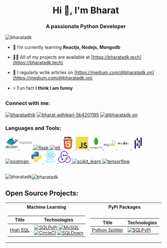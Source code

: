 <h1 align="center">Hi 👋, I'm Bharat</h1>
<h3 align="center">A passionate Python Developer</h3>

<p align="left"> <img src="https://komarev.com/ghpvc/?username=bharatadk&label=Profile%20views&color=0e75b6&style=flat" alt="bharatadk" /> </p>

- 🌱 I’m currently learning **Reactjs, Nodejs, Mongodb**

- 👨‍💻 All of my projects are available at [https://bharatadk.tech](https://bharatadk.tech)

- 📝 I regularly write articles on [https://medium.com/@bharatadk.on](https://medium.com/@bharatadk.on)

- ⚡ Fun fact **I think I am funny**

<h3 align="left">Connect with me:</h3>
<p align="left">
<a href="https://twitter.com/bharatadhik" target="blank"><img align="center" src="https://raw.githubusercontent.com/rahuldkjain/github-profile-readme-generator/master/src/images/icons/Social/twitter.svg" alt="bharatadhik" height="30" width="40" /></a>
<a href="https://linkedin.com/in/bharat-adhikari-5b4201195" target="blank"><img align="center" src="https://raw.githubusercontent.com/rahuldkjain/github-profile-readme-generator/master/src/images/icons/Social/linked-in-alt.svg" alt="bharat-adhikari-5b4201195" height="30" width="40" /></a>
<a href="https://medium.com/@bharatadk.on" target="blank"><img align="center" src="https://raw.githubusercontent.com/rahuldkjain/github-profile-readme-generator/master/src/images/icons/Social/medium.svg" alt="@bharatadk.on" height="30" width="40" /></a>
</p>

<h3 align="left">Languages and Tools:</h3>
<p align="left"> <a href="https://www.docker.com/" target="_blank" rel="noreferrer"> <img src="https://raw.githubusercontent.com/devicons/devicon/master/icons/docker/docker-original-wordmark.svg" alt="docker" width="40" height="40"/> </a> <a href="https://expressjs.com" target="_blank" rel="noreferrer"> <img src="https://raw.githubusercontent.com/devicons/devicon/master/icons/express/express-original-wordmark.svg" alt="express" width="40" height="40"/> </a> <a href="https://flask.palletsprojects.com/" target="_blank" rel="noreferrer"> <img src="https://www.vectorlogo.zone/logos/pocoo_flask/pocoo_flask-icon.svg" alt="flask" width="40" height="40"/> </a> <a href="https://git-scm.com/" target="_blank" rel="noreferrer"> <img src="https://www.vectorlogo.zone/logos/git-scm/git-scm-icon.svg" alt="git" width="40" height="40"/> </a> <a href="https://www.w3.org/html/" target="_blank" rel="noreferrer"> <img src="https://raw.githubusercontent.com/devicons/devicon/master/icons/html5/html5-original-wordmark.svg" alt="html5" width="40" height="40"/> </a> <a href="https://developer.mozilla.org/en-US/docs/Web/JavaScript" target="_blank" rel="noreferrer"> <img src="https://raw.githubusercontent.com/devicons/devicon/master/icons/javascript/javascript-original.svg" alt="javascript" width="40" height="40"/> </a> <a href="https://www.mongodb.com/" target="_blank" rel="noreferrer"> <img src="https://raw.githubusercontent.com/devicons/devicon/master/icons/mongodb/mongodb-original-wordmark.svg" alt="mongodb" width="40" height="40"/> </a> <a href="https://www.mysql.com/" target="_blank" rel="noreferrer"> <img src="https://raw.githubusercontent.com/devicons/devicon/master/icons/mysql/mysql-original-wordmark.svg" alt="mysql" width="40" height="40"/> </a> <a href="https://nodejs.org" target="_blank" rel="noreferrer"> <img src="https://raw.githubusercontent.com/devicons/devicon/master/icons/nodejs/nodejs-original-wordmark.svg" alt="nodejs" width="40" height="40"/> </a> <a href="https://pandas.pydata.org/" target="_blank" rel="noreferrer"> <img src="https://raw.githubusercontent.com/devicons/devicon/2ae2a900d2f041da66e950e4d48052658d850630/icons/pandas/pandas-original.svg" alt="pandas" width="40" height="40"/> </a> <a href="https://postman.com" target="_blank" rel="noreferrer"> <img src="https://www.vectorlogo.zone/logos/getpostman/getpostman-icon.svg" alt="postman" width="40" height="40"/> </a> <a href="https://www.python.org" target="_blank" rel="noreferrer"> <img src="https://raw.githubusercontent.com/devicons/devicon/master/icons/python/python-original.svg" alt="python" width="40" height="40"/> </a> <a href="https://reactjs.org/" target="_blank" rel="noreferrer"> <img src="https://raw.githubusercontent.com/devicons/devicon/master/icons/react/react-original-wordmark.svg" alt="react" width="40" height="40"/> </a> <a href="https://redux.js.org" target="_blank" rel="noreferrer"> <img src="https://raw.githubusercontent.com/devicons/devicon/master/icons/redux/redux-original.svg" alt="redux" width="40" height="40"/> </a> <a href="https://scikit-learn.org/" target="_blank" rel="noreferrer"> <img src="https://upload.wikimedia.org/wikipedia/commons/0/05/Scikit_learn_logo_small.svg" alt="scikit_learn" width="40" height="40"/> </a> <a href="https://www.tensorflow.org" target="_blank" rel="noreferrer"> <img src="https://www.vectorlogo.zone/logos/tensorflow/tensorflow-icon.svg" alt="tensorflow" width="40" height="40"/> </a> </p>


<br><img align="center" src="https://github-readme-stats.vercel.app/api?username=bharatadk&show_icons=true&locale=en" alt="bharatadk" /><img align="left" src="https://github-readme-stats.vercel.app/api/top-langs?username=bharatadk&show_icons=true&locale=en&layout=compact" alt="bharatadk" />
<br>




## Open Source Projects:
<table>
    <tbody><tr><th>Machine Learning </th><th>PyPi Packages</th></tr>
  
   
</td><td>
<table>
<thead>
<tr>
<th>Title</th>
<th>Technologies</th>
</tr>
</thead>
<tbody>
<tr>
<td><a href="https://github.com/drkostas/high-sql">High SQL</a></td>
<td><a href="https://pypi.org/project/high-sql/" rel="nofollow"><img src="https://camo.githubusercontent.com/a6f0e35b273c2421b5c5f36cde4449da0e2a1e6c64e6109aa2cc70beb1c32fc0/68747470733a2f2f696d672e736869656c64732e696f2f62616467652f507950692d626c61636b3f7374796c653d666c61742d737175617265266c6f676f3d70797069" alt="SQLPyPi" data-canonical-src="https://img.shields.io/badge/PyPi-black?style=flat-square&amp;logo=pypi" style="max-width: 100%;"></a> <a target="_blank" rel="noopener noreferrer nofollow" href="https://camo.githubusercontent.com/36633b7823d8651800545ff69ba1cdf700a9578ff0534935ef13f47df7351565/68747470733a2f2f696d672e736869656c64732e696f2f62616467652f4d7953514c2d626c61636b3f7374796c653d666c61742d737175617265266c6f676f3d6d7973716c"><img src="https://camo.githubusercontent.com/36633b7823d8651800545ff69ba1cdf700a9578ff0534935ef13f47df7351565/68747470733a2f2f696d672e736869656c64732e696f2f62616467652f4d7953514c2d626c61636b3f7374796c653d666c61742d737175617265266c6f676f3d6d7973716c" alt="MySQL" data-canonical-src="https://img.shields.io/badge/MySQL-black?style=flat-square&amp;logo=mysql" style="max-width: 100%;"></a> <br> <a target="_blank" rel="noopener noreferrer nofollow" href="https://camo.githubusercontent.com/baafa9d94deb40684476fb2c7d5f40ed20631a429b8ecc0ee1c94eb41dbb8bd3/68747470733a2f2f696d672e736869656c64732e696f2f62616467652f43492d626c61636b3f7374796c653d666c61742d737175617265266c6f676f3d636972636c656369"><img src="https://camo.githubusercontent.com/baafa9d94deb40684476fb2c7d5f40ed20631a429b8ecc0ee1c94eb41dbb8bd3/68747470733a2f2f696d672e736869656c64732e696f2f62616467652f43492d626c61636b3f7374796c653d666c61742d737175617265266c6f676f3d636972636c656369" alt="CircleCI" data-canonical-src="https://img.shields.io/badge/CI-black?style=flat-square&amp;logo=circleci" style="max-width: 100%;"></a> <a href="https://pepy.tech/project/high-sql" rel="nofollow"><img src="https://camo.githubusercontent.com/9a92e0734d9ad712ab2d6cee3970990466ddf44620d1cdb8b27938268599a614/68747470733a2f2f7374617469632e706570792e746563682f706572736f6e616c697a65642d62616467652f686967682d73716c3f706572696f643d746f74616c26756e6974733d696e7465726e6174696f6e616c5f73797374656d266c6566745f636f6c6f723d626c61636b2672696768745f636f6c6f723d726564266c6566745f746578743d446f776e6c6f616473" alt="SQLDown" data-canonical-src="https://static.pepy.tech/personalized-badge/high-sql?period=total&amp;units=international_system&amp;left_color=black&amp;right_color=red&amp;left_text=Downloads" style="max-width: 100%;"></a></td>
</tr>




</tbody>
</table>
  
</td><td>
<table>
<thead>
<tr>
<th>Title</th>
<th>Technologies</th>
</tr>
</thead>
<tbody>
<tr>
<td><a href="https://github.com/bharatadk/python_splitter">Python Splitter</a></td>
<td><a href="https://pypi.org/project/python-splitter/" rel="nofollow"><img src="https://camo.githubusercontent.com/a6f0e35b273c2421b5c5f36cde4449da0e2a1e6c64e6109aa2cc70beb1c32fc0/68747470733a2f2f696d672e736869656c64732e696f2f62616467652f507950692d626c61636b3f7374796c653d666c61742d737175617265266c6f676f3d70797069" alt="SQLPyPi" data-canonical-src="https://img.shields.io/badge/PyPi-black?style=flat-square&amp;logo=pypi" style="max-width: 100%;"></a> <a target="_blank" rel="noopener noreferrer nofollow" href="https://camo.githubusercontent.com/36633b7823d8651800545ff69ba1cdf700a9578ff0534935ef13f47df7351565/68747470733a2f2f696d672e736869656c64732e696f2f62616467652f4d7953514c2d626c61636b3f7374796c653d666c61742d737175617265266c6f676f3d6d7973716c"></a></td>
</tr>




</tbody>
</table>
</table>





